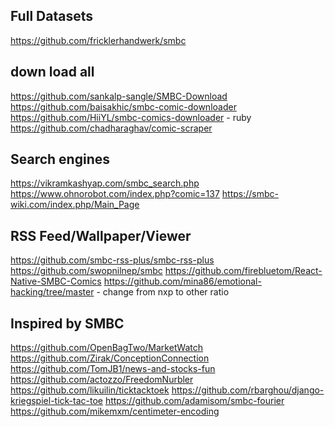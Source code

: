## Full Datasets

https://github.com/fricklerhandwerk/smbc

## down load all

https://github.com/sankalp-sangle/SMBC-Download
https://github.com/baisakhic/smbc-comic-downloader
https://github.com/HiiYL/smbc-comics-downloader - ruby
https://github.com/chadharaghav/comic-scraper

## Search engines

https://vikramkashyap.com/smbc_search.php
https://www.ohnorobot.com/index.php?comic=137
https://smbc-wiki.com/index.php/Main_Page

## RSS Feed/Wallpaper/Viewer

https://github.com/smbc-rss-plus/smbc-rss-plus
https://github.com/swopnilnep/smbc 
https://github.com/firebluetom/React-Native-SMBC-Comics
https://github.com/mina86/emotional-hacking/tree/master - change from nxp to other ratio

## Inspired by SMBC

https://github.com/OpenBagTwo/MarketWatch
https://github.com/Zirak/ConceptionConnection
https://github.com/TomJB1/news-and-stocks-fun
https://github.com/actozzo/FreedomNurbler
https://github.com/likuilin/ticktacktoek
https://github.com/rbarghou/django-kriegspiel-tick-tac-toe
https://github.com/adamisom/smbc-fourier
https://github.com/mikemxm/centimeter-encoding
